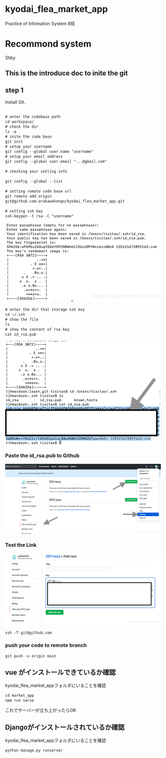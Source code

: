 # kyodai_flea_market_app
Practice of Infomation System 8班

# Recommond system
Stiky
## This is the introduce doc to inite the git

## step 1

Install Git.

```shell

# enter the codebase path
cd workspace/
# check the dir
ls -a
# inite the code base
git init
# setup your username 
git config --global user.name "username"
# setup your email address
git config --global user.email "...@gmail.com"

# checking your setting info

git config --global --list

# setting remote code base url 
git remote add origin git@github.com:arakawakengo/kyodai_flea_market_app.git

# setting ssh key
ssh-keygen -t rsa -C "username"
```
![rsa key](img/20200810174740183.png)
```
# enter the dir that storage ssh key 
cd ~/.ssh
# show the file 
ls
# show the content of rsa key
cat id_rsa.pub
```
![id_rsa.pub](img/20200810180651227.png)
### Paste the id_rsa.pub to Github
![key gitbub](img/20200810181625337.png)

### Test the Link 
![add key to github](img/20200810181903438.png)

```
ssh -T git@github.com
```
### push your code to remote branch

```
git push -u origin main
```

## vue がインストールできているか確認
kyodai_flea_market_appフォルダにいることを確認
```
cd market_app
npm run serve
```
これでサーバーが立ち上がったらOK

## Djangoがインストールされているか確認
kyodai_flea_market_appフォルダにいることを確認
```
python manage.py runserver
```
